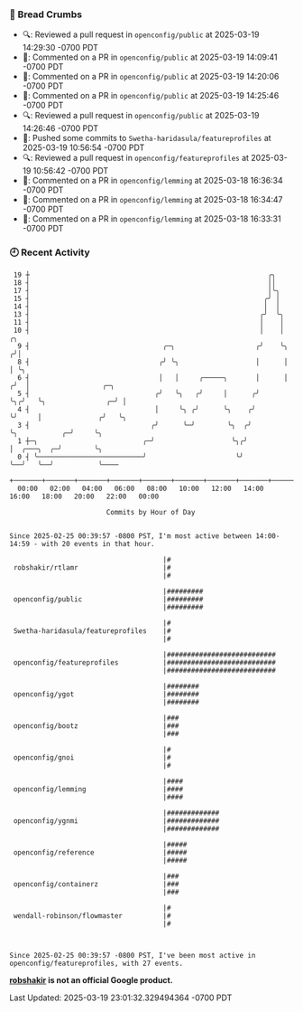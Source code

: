 ### 🍞 Bread Crumbs

 * 🔍: Reviewed a pull request in  `openconfig/public` at 2025-03-19 14:29:30 -0700 PDT
 * 💬: Commented on a PR in  `openconfig/public` at 2025-03-19 14:09:41 -0700 PDT
 * 💬: Commented on a PR in  `openconfig/public` at 2025-03-19 14:20:06 -0700 PDT
 * 💬: Commented on a PR in  `openconfig/public` at 2025-03-19 14:25:46 -0700 PDT
 * 🔍: Reviewed a pull request in  `openconfig/public` at 2025-03-19 14:26:46 -0700 PDT
 * 🚢: Pushed some commits to `Swetha-haridasula/featureprofiles` at 2025-03-19 10:56:54 -0700 PDT
 * 🔍: Reviewed a pull request in  `openconfig/featureprofiles` at 2025-03-19 10:56:42 -0700 PDT
 * 💬: Commented on a PR in  `openconfig/lemming` at 2025-03-18 16:36:34 -0700 PDT
 * 💬: Commented on a PR in  `openconfig/lemming` at 2025-03-18 16:34:47 -0700 PDT
 * 💬: Commented on a PR in  `openconfig/lemming` at 2025-03-18 16:33:31 -0700 PDT

### 🕘 Recent Activity
```
 19 ┼                                                           ╭╮
 18 ┤                                                           ││
 17 ┤                                                           │╰╮
 15 ┤                                                          ╭╯ │
 14 ┤                                                          │  │
 13 ┤                                                         ╭╯  ╰╮
 11 ┤                                                         │    │
 10 ┤                                                         │    │     ╭╮
  9 ┤                                 ╭─╮                    ╭╯    ╰╮   ╭╯│
  8 ┤                                ╭╯ ╰╮                   │      │   │ ╰╮
  6 ┤                                │   │     ╭─────╮       │      │  ╭╯  │                  ╭─╮
  5 ┤                               ╭╯   ╰╮   ╭╯     │      ╭╯      ╰╮╭╯   ╰╮               ╭─╯ │
  4 ┤                               │     ╰╮ ╭╯      ╰╮    ╭╯        ╰╯     │              ╭╯   ╰╮
  3 ┤                              ╭╯      ╰─╯        ╰╮  ╭╯                ╰╮           ╭─╯     ╰╮
  1 ┼─╮                          ╭─╯                   ╰╮╭╯                  │  ╭───╮  ╭─╯        ╰╮
  0 ┤ ╰──────────────────────────╯                      ╰╯                   ╰──╯   ╰──╯           ╰────
    +───────+───────+───────+───────+───────+───────+───────+───────+───────+───────+───────+───────+────
  00:00   02:00   04:00   06:00   08:00   10:00   12:00   14:00   16:00   18:00   20:00   22:00   00:00   

						Commits by Hour of Day


Since 2025-02-25 00:39:57 -0800 PST, I'm most active between 14:00-14:59 - with 20 events in that hour.

```



```
                                      |#
 robshakir/rtlamr                     |#
                                      |#

                                      |#########
 openconfig/public                    |#########
                                      |#########

                                      |#
 Swetha-haridasula/featureprofiles    |#
                                      |#

                                      |###########################
 openconfig/featureprofiles           |###########################
                                      |###########################

                                      |########
 openconfig/ygot                      |########
                                      |########

                                      |###
 openconfig/bootz                     |###
                                      |###

                                      |#
 openconfig/gnoi                      |#
                                      |#

                                      |####
 openconfig/lemming                   |####
                                      |####

                                      |#############
 openconfig/ygnmi                     |#############
                                      |#############

                                      |#####
 openconfig/reference                 |#####
                                      |#####

                                      |###
 openconfig/containerz                |###
                                      |###

                                      |#
 wendall-robinson/flowmaster          |#
                                      |#



Since 2025-02-25 00:39:57 -0800 PST, I've been most active in openconfig/featureprofiles, with 27 events.

```
**[robshakir](mailto:robjs@google.com) is not an official Google product.**  


Last Updated: 2025-03-19 23:01:32.329494364 -0700 PDT
